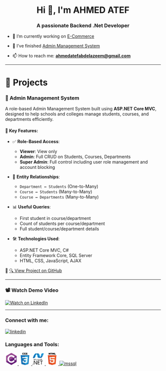 <h1 align="center">Hi 👋, I'm AHMED ATEF</h1>
<h3 align="center">A passionate Backend .Net Developer</h3>

- 🔭 I’m currently working on [E-Commerce](https://github.com/AHMED-ATEF-ABDELAZEEM/E-Commerce)

- 👯 I’ve finished [Admin Management System](https://github.com/AHMED-ATEF-ABDELAZEEM/AdminManagementSystem)

- 📫 How to reach me: **ahmedatefabdelazeem@gmail.com**

---

<h1>🧠 Projects</h1>

### 📌 Admin Management System

A role-based Admin Management System built using **ASP.NET Core MVC**, designed to help schools and colleges manage students, courses, and departments efficiently.

#### 🔑 Key Features:
- ✅ **Role-Based Access**:
  - **Viewer**: View only
  - **Admin**: Full CRUD on Students, Courses, Departments
  - **Super Admin**: Full control including user role management and account blocking

- 🧩 **Entity Relationships**:
  - `Department ↔ Students` (One-to-Many)
  - `Course ↔ Students` (Many-to-Many)
  - `Course ↔ Departments` (Many-to-Many)

- 📊 **Useful Queries**:
  - First student in course/department
  - Count of students per course/department
  - Full student/course/department details

- 🛠️ **Technologies Used**:
  - ASP.NET Core MVC, C#
  - Entity Framework Core, SQL Server
  - HTML, CSS, JavaScript, AJAX

🔗 [🔍 View Project on GitHub](https://github.com/AHMED-ATEF-ABDELAZEEM/AdminManagementSystem)

---

### 📽️ Watch Demo Video

[![Watch on LinkedIn](https://img.shields.io/badge/Watch%20on-LinkedIn-blue?style=for-the-badge&logo=linkedin)](https://www.linkedin.com/posts/ahmed-atef-301482308_project-name-admin-management-system-activity-7286501165758877696-Suu7?utm_source=share&utm_medium=member_desktop&rcm=ACoAAE5hRzEBTn-SWQoDdDvhTDjzwn2YQoBDDj4)

---

<h3 align="left">Connect with me:</h3>
<p align="left">
  <a href="https://linkedin.com/in/ahmed-atef-301482308" target="blank">
    <img align="center" src="https://raw.githubusercontent.com/rahuldkjain/github-profile-readme-generator/master/src/images/icons/Social/linked-in-alt.svg" alt="linkedin" height="30" width="40" />
  </a>
</p>

<h3 align="left">Languages and Tools:</h3>
<p align="left">
  <a href="https://www.w3schools.com/cs/" target="_blank" rel="noreferrer">
    <img src="https://raw.githubusercontent.com/devicons/devicon/master/icons/csharp/csharp-original.svg" alt="csharp" width="40" height="40"/>
  </a>
  <a href="https://www.w3schools.com/css/" target="_blank" rel="noreferrer">
    <img src="https://raw.githubusercontent.com/devicons/devicon/master/icons/css3/css3-original-wordmark.svg" alt="css3" width="40" height="40"/>
  </a>
  <a href="https://dotnet.microsoft.com/" target="_blank" rel="noreferrer">
    <img src="https://raw.githubusercontent.com/devicons/devicon/master/icons/dot-net/dot-net-original-wordmark.svg" alt="dotnet" width="40" height="40"/>
  </a>
  <a href="https://www.w3.org/html/" target="_blank" rel="noreferrer">
    <img src="https://raw.githubusercontent.com/devicons/devicon/master/icons/html5/html5-original-wordmark.svg" alt="html5" width="40" height="40"/>
  </a>
  <a href="https://www.microsoft.com/en-us/sql-server" target="_blank" rel="noreferrer">
    <img src="https://www.svgrepo.com/show/303229/microsoft-sql-server-logo.svg" alt="mssql" width="40" height="40"/>
  </a>
</p>
